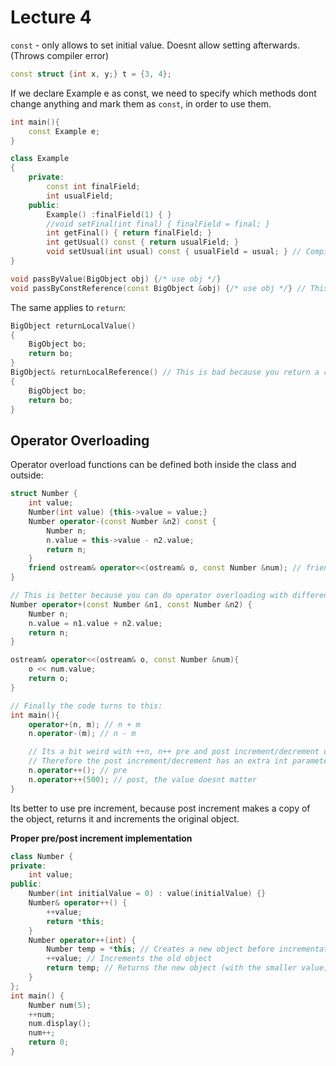 # Lecture 4

`const` - only allows to set initial value. Doesnt allow setting afterwards. (Throws compiler error)
```cpp
const struct {int x, y;} t = {3, 4};
```
If we declare Example e as const, we need to specify which methods dont change anything and mark them as `const`, in order to use them.
```cpp
int main(){
    const Example e;
}

class Example
{
    private:
        const int finalField;
        int usualField;
    public:
        Example() :finalField(1) { }
        //void setFinal(int final) { finalField = final; }
        int getFinal() { return finalField; }
        int getUsual() const { return usualField; }
        void setUsual(int usual) const { usualField = usual; } // Compiler error
}
```

```cpp
void passByValue(BigObject obj) {/* use obj */}
void passByConstReference(const BigObject &obj) {/* use obj */} // This doesnt copy the BigObject and doesnt allow to change it.
```

The same applies to `return`:
```cpp
BigObject returnLocalValue()
{
    BigObject bo;
    return bo;
}
BigObject& returnLocalReference() // This is bad because you return a reference to a no longer existing variable
{
    BigObject bo;
    return bo;
}
```

## Operator Overloading

Operator overload functions can be defined both inside the class and outside:
```cpp
struct Number {
    int value;
    Number(int value) {this->value = value;}
    Number operator-(const Number &n2) const {
        Number n;
        n.value = this->value - n2.value;
        return n;
    }
    friend ostream& operator<<(ostream& o, const Number &num); // friend is able to access private fields, bad looses encapsulation
}

// This is better because you can do operator overloading with different types
Number operator+(const Number &n1, const Number &n2) {
    Number n;
    n.value = n1.value + n2.value;
    return n;
}

ostream& operator<<(ostream& o, const Number &num){
    o << num.value;
    return o;
}

// Finally the code turns to this:
int main(){
    operator+(n, m); // n + m
    n.operator-(m); // n - m

    // Its a bit weird with ++n, n++ pre and post increment/decrement operators, because they have the same declaration
    // Therefore the post increment/decrement has an extra int parameter (the int can be any value) 
    n.operator++(); // pre
    n.operator++(500); // post, the value doesnt matter
}
```

Its better to use pre increment, because post increment makes a copy of the object, returns it and increments the original object.

**Proper pre/post increment implementation**
```cpp
class Number {
private:
    int value;
public:
    Number(int initialValue = 0) : value(initialValue) {}
    Number& operator++() {
        ++value;
        return *this;
    }
    Number operator++(int) {
        Number temp = *this; // Creates a new object before incrementation
        ++value; // Increments the old object
        return temp; // Returns the new object (with the smaller value)
    }
};
int main() {
    Number num(5);
    ++num;
    num.display();
    num++;
    return 0;
}

```